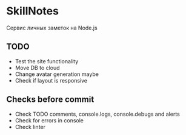 # SkillNotes

Сервис личных заметок на Node.js

## TODO

* Test the site functionality
* Move DB to cloud
* Change avatar generation maybe
* Check if layout is responsive

## Checks before commit

* Check TODO comments, console.logs, console.debugs and alerts
* Check for errors in console
* Check linter
